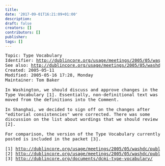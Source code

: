 ```yaml
---
title: 
date: '2017-09-01T16:21:09+01:00'
description: 
draft: false
creators: []
contributors: []
publisher: 
tags: []
---
```


<pre>
Topic: Type Vocabulary
Identifier: <a href="/usage/meetings/2005/05/washdc/topic-type-vocabulary/">http://dublincore.org/usage/meetings/2005/05/washdc/topic-type-vocabulary/</a>
See also: <a href="/usage/meetings/2005/05/washdc/">http://dublincore.org/usage/meetings/2005/05/washdc/</a>
Created: 2005-05-11
Modified: 2005-05-16 17:28, Monday
Maintainer: Tom Baker

In Washington, we should discuss and approve changes in the
Type Vocabulary [1]. Essentially, non-definitional text was
moved from the definitions into the Comment. 

In Shanghai, we decided to sign off on the changes after
"editorial consistencies" were corrected. There was some
discussion on the list about wordings that we should review
[2].

For comparison, the version of the Type Vocabulary currently
posted is included in the packet [3].

[1] <a href="/usage/meetings/2005/05/washdc/public/2005-05-02.Type-Vocabulary.html">http://dublincore.org/usage/meetings/2005/05/washdc/public/2005-05-02.Type-Vocabulary.html</a>
[2] <a href="/usage/meetings/2005/05/washdc/public/2005-05-04.typevocabulary.txt">http://dublincore.org/usage/meetings/2005/05/washdc/public/2005-05-04.typevocabulary.txt</a>
[3] <a href="/documents/dcmi-type-vocabulary/">http://dublincore.org/documents/dcmi-type-vocabulary/</a>
</pre>
